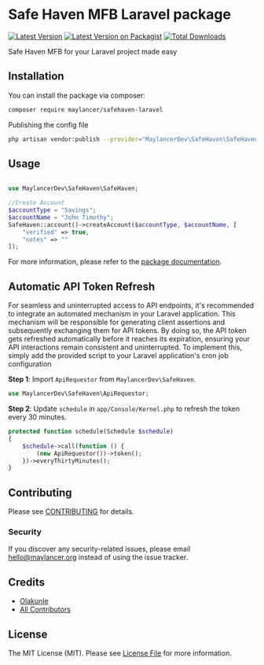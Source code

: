 # Safe Haven MFB Laravel package

[![Latest Version](https://img.shields.io/github/release/maylancerdev/safehaven-laravel.svg?style=flat-square)](https://github.com/maylancerdev/safehaven-laravel/releases)
[![Latest Version on Packagist](https://img.shields.io/packagist/v/maylancerdev/safehaven-laravel.svg?style=flat-square)](https://packagist.org/packages/maylancerdev/safehaven-laravel)
[![Total Downloads](https://img.shields.io/packagist/dt/maylancerdev/safehaven-laravel.svg?style=flat-square)](https://packagist.org/packages/maylancerdev/safehaven-laravel)

Safe Haven MFB for your Laravel project made easy

## Installation

You can install the package via composer:

```bash
composer require maylancer/safehaven-laravel
```

Publishing the config file

```bash
php artisan vendor:publish --provider="MaylancerDev\SafeHaven\SafeHavenServiceProvider" --tag="config"
```

## Usage

```php 

use MaylancerDev\SafeHaven\SafeHaven;

//Create Account
$accountType = "Savings";
$accountName = "John Timothy";
SafeHaven::account()->createAccount($accountType, $accountName, [
    "verified" => true,
    "notes" => ""
]);

```

For more information, please refer to the [package documentation](docs/index.md).


## Automatic API Token Refresh
For seamless and uninterrupted access to API endpoints, it's recommended to integrate an automated mechanism in your Laravel application. This mechanism will be responsible for generating client assertions and subsequently exchanging them for API tokens. By doing so, the API token gets refreshed automatically before it reaches its expiration, ensuring your API interactions remain consistent and uninterrupted. To implement this, simply add the provided script to your Laravel application's cron job configuration

**Step 1**: Import `ApiRequestor` from `MaylancerDev\SafeHaven`.

```php
use MaylancerDev\SafeHaven\ApiRequestor;
```

**Step 2**: Update `schedule` in `app/Console/Kernel.php` to refresh the token every 30 minutes.

```php
protected function schedule(Schedule $schedule)
{
    $schedule->call(function () {
        (new ApiRequestor())->token();
    })->everyThirtyMinutes();
}
```

## Contributing

Please see [CONTRIBUTING](CONTRIBUTING.md) for details.

### Security

If you discover any security-related issues, please email hello@maylancer.org instead of using the issue tracker.

## Credits

-   [Olakunle](https://github.com/olakunlevpn)
-   [All Contributors](../../contributors)

## License

The MIT License (MIT). Please see [License File](LICENSE.md) for more information.
